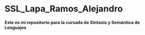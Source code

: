 # SSL_Lapa_Ramos_Alejandro
#### Este es mi repositorio para la cursada de Sintaxis y Semántica de Lenguajes

